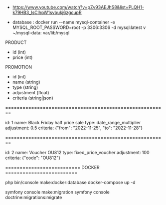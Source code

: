 - https://www.youtube.com/watch?v=pZv93AEJhS8&list=PLQH1-k79HB3_lsClhpW1svbukj6zgcupR

- database : docker run --name mysql-container -e MYSQL_ROOT_PASSWORD=root -p 3306:3306 -d mysql:latest v ~/mysql-data: var/lib/mysql


PRODUCT
- id (int)
- price (int)

PROMOTION
- id (int)
- name (string)
- type (string)
- adjustment (float)
- criteria (string|json)

========================================================

id: 1
name: Black Friday half price sale
type: date_range_multiplier
adjustment: 0.5
criteria: {"from": "2022-11-25", "to": "2022-11-28"}

========================================================

id: 2
name: Voucher OU812
type: fixed_price_voucher
adjustment: 100
criteria: {"code": "OU812"}

========================== DOCKER =========================

php bin/console make:docker:database
docker-compose up -d

symfony console make:migration
symfony console doctrine:migrations:migrate